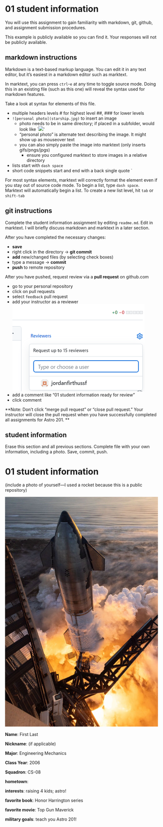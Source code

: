 # 01 student information

You will use this assignment to gain familiarity with markdown, git, github, and assignment submission procedures. 

This example is publicly available so you can find it. Your responses will not be publicly available. 

## markdown instructions

Markdown is a text-based markup language. You can edit it in any text editor, but it’s easiest in a markdown editor such as marktext. 

In marktext, you can press `ctrl`-`e` at any time to toggle  source mode. Doing this in an existing file (such as this one) will reveal the syntax used for markdown features. 

Take a look at syntax for elements of this file. 

- multiple headers levels # for highest level ##, ### for lower levels
- `![personal photo](starship.jpg)` to insert an image
  - photo needs to be in same directory; if placed in a subfolder, would look like `![](sources/starship.jpg)'
  - “personal photo” is alternate text describing the image. It might show up as mouseover text
  - you can also simply paste the image into marktext (only inserts gifs/pngs/jpgs)
    - ensure you configured marktext to store images in a relative directory
- lists start with `dash space`
- short code snippets start and end with a back single quote `

For most syntax elements, marktext will correctly format the element even if you stay out of source code mode. To begin a list, type `dash space`. Marktext will automatically begin a list. To create a new list level, hit `tab` or `shift-tab`

## git instructions

Complete the student information assignment by editing `readme.md`. Edit in marktext. I will briefly discuss markdown and marktext in a later section. 

After you have completed the necessary changes:

- **save**
- right click in the directory -> **git commit**
- **add** new/changed files (by selecting check boxes)
- type a message -> **commit**
- **push** to remote repository

After you have pushed, request review via a **pull request** on github.com

- go to your personal repository
- click on pull requests
- select `feedback` pull request
- add your instructor as a reviewer
  ![](../sources/reviewer.png)
- add a comment like “01 student information ready for review”
- click comment 

**Note: Don’t click “merge pull request” or “close pull request.” Your instructor will close the pull request when you have successfully completed all assignments for Astro 201. **

## student information

Erase this section and all previous sections. Complete file with your own information, including a photo. Save, commit, push. 

# 01 student information

(include a photo of yourself—I used a rocket because this is a public repository)

![F_VbEJcbQAAv3Ak-980x1469](starship.jpg)

**Name**: First Last

**Nickname**: (if applicable)

**Major**: Engineering Mechanics

**Class Year**: 2006

**Squadron**: CS-08

**hometown**: 

**interests**: raising 4 kids; astro!

**favorite book**: Honor Harrington series

**favorite movie**: Top Gun Maverick

**military goals**: teach you Astro 201!
